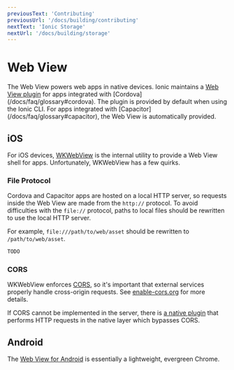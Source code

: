 ```yaml
---
previousText: 'Contributing'
previousUrl: '/docs/building/contributing'
nextText: 'Ionic Storage'
nextUrl: '/docs/building/storage'
---
```



# Web View

<p class="intro" markdown="1">
The Web View powers web apps in native devices. Ionic maintains a <a href="https://github.com/ionic-team/cordova-plugin-ionic-webview" target="_blank">Web View plugin</a> for apps integrated with [Cordova](/docs/faq/glossary#cordova). The plugin is provided by default when using the Ionic CLI. For apps integrated with [Capacitor](/docs/faq/glossary#capacitor), the Web View is automatically provided.
</p>

## iOS

For iOS devices, <a href="https://developer.apple.com/documentation/webkit/wkwebview" target="_blank">WKWebView</a> is the internal utility to provide a Web View shell for apps. Unfortunately, WKWebView has a few quirks.

### File Protocol

Cordova and Capacitor apps are hosted on a local HTTP server, so requests inside the Web View are made from the `http://` protocol. To avoid difficulties with the `file://` protocol, paths to local files should be rewritten to use the local HTTP server.

For example, `file:///path/to/web/asset` should be rewritten to `/path/to/web/asset`.

```typescript
TODO
```

### CORS

WKWebView enforces [CORS](/docs/faq/glossary#cors), so it's important that external services properly handle cross-origin requests. See <a href="https://enable-cors.org/" target="_blank">enable-cors.org</a> for more details.

If CORS cannot be implemented in the server, there is [a native plugin](/docs/native/http/) that performs HTTP requests in the native layer which bypasses CORS.

## Android

The [Web View for Android](https://developer.chrome.com/multidevice/webview/overview) is essentially a lightweight, evergreen Chrome.
